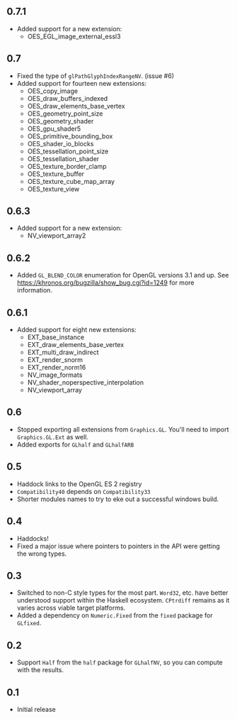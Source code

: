 0.7.1
-----
* Added support for a new extension:
  * OES_EGL_image_external_essl3

0.7
---
* Fixed the type of `glPathGlyphIndexRangeNV`. (issue #6)
* Added support for fourteen new extensions:
  * OES_copy_image
  * OES_draw_buffers_indexed
  * OES_draw_elements_base_vertex
  * OES_geometry_point_size
  * OES_geometry_shader
  * OES_gpu_shader5
  * OES_primitive_bounding_box
  * OES_shader_io_blocks
  * OES_tessellation_point_size
  * OES_tessellation_shader
  * OES_texture_border_clamp
  * OES_texture_buffer
  * OES_texture_cube_map_array
  * OES_texture_view

0.6.3
-----
* Added support for a new extension:
  * NV_viewport_array2

0.6.2
-----
* Added `GL_BLEND_COLOR` enumeration for OpenGL versions 3.1 and up. See https://khronos.org/bugzilla/show_bug.cgi?id=1249 for more information.

0.6.1
-----
* Added support for eight new extensions:
  * EXT_base_instance
  * EXT_draw_elements_base_vertex
  * EXT_multi_draw_indirect
  * EXT_render_snorm
  * EXT_render_norm16
  * NV_image_formats
  * NV_shader_noperspective_interpolation
  * NV_viewport_array

0.6
---
* Stopped exporting all extensions from `Graphics.GL`. You'll need to import `Graphics.GL.Ext` as well.
* Added exports for `GLhalf` and `GLhalfARB`

0.5
---
* Haddock links to the OpenGL ES 2 registry
* `Compatibility40` depends on `Compatibility33`
* Shorter modules names to try to eke out a successful windows build.

0.4
---
* Haddocks!
* Fixed a major issue where pointers to pointers in the API were getting the wrong types.

0.3
---
* Switched to non-C style types for the most part. `Word32`, etc. have better understood support within the Haskell ecosystem. `CPtrdiff` remains as it varies across viable target platforms.
* Added a dependency on `Numeric.Fixed` from the `fixed` package for `GLfixed`.

0.2
---
* Support `Half` from the `half` package for `GLhalfNV`, so you can compute with the results.

0.1
---
* Initial release
